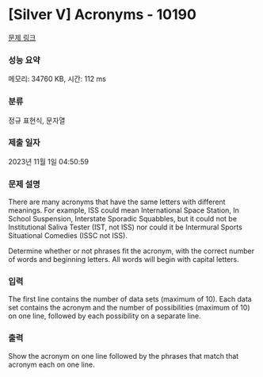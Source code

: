 # [Silver V] Acronyms - 10190 

[문제 링크](https://www.acmicpc.net/problem/10190) 

### 성능 요약

메모리: 34760 KB, 시간: 112 ms

### 분류

정규 표현식, 문자열

### 제출 일자

2023년 11월 1일 04:50:59

### 문제 설명

<p>There are many acronyms that have the same letters with different meanings. For example, ISS could mean International Space Station, In School Suspension, Interstate Sporadic Squabbles, but it could not be Institutional Saliva Tester (IST, not ISS) nor could it be Intermural Sports Situational Comedies (ISSC not ISS).</p>

<p>Determine whether or not phrases fit the acronym, with the correct number of words and beginning letters. All words will begin with capital letters.</p>

### 입력 

 <p>The first line contains the number of data sets (maximum of 10). Each data set contains the acronym and the number of possibilities (maximum of 10) on one line, followed by each possibility on a separate line.</p>

### 출력 

 <p>Show the acronym on one line followed by the phrases that match that acronym each on one line.</p>

